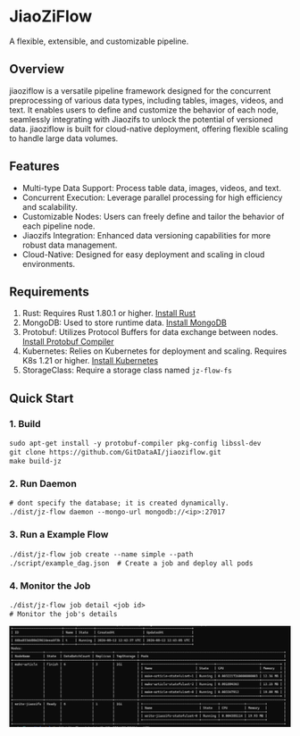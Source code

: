 # JiaoZiFlow

A flexible, extensible, and customizable pipeline.

## Overview

jiaoziflow is a versatile pipeline framework designed for the concurrent preprocessing of various data types, including tables, images, videos, and text. It enables users to define and customize the behavior of each node, seamlessly integrating with Jiaozifs to unlock the potential of versioned data. jiaoziflow is built for cloud-native deployment, offering flexible scaling to handle large data volumes.

## Features

- Multi-type Data Support: Process table data, images, videos, and text.
- Concurrent Execution: Leverage parallel processing for high efficiency and scalability.
- Customizable Nodes: Users can freely define and tailor the behavior of each pipeline node.
- Jiaozifs Integration: Enhanced data versioning capabilities for more robust data management.
- Cloud-Native: Designed for easy deployment and scaling in cloud environments.

## Requirements

1. Rust: Requires Rust 1.80.1 or higher. [Install Rust](https://www.rust-lang.org/tools/install)
2. MongoDB: Used to store runtime data. [Install MongoDB](https://www.mongodb.com/zh-cn/docs/manual/installation/)
3. Protobuf: Utilizes Protocol Buffers for data exchange between nodes. [Install Protobuf Compiler](https://grpc.io/docs/protoc-installation/)
4. Kubernetes: Relies on Kubernetes for deployment and scaling. Requires K8s 1.21 or higher. [Install Kubernetes](https://kubernetes.io/docs/setup/)
5. StorageClass: Require a storage class named ```jz-flow-fs```

## Quick Start

### 1. Build

```
sudo apt-get install -y protobuf-compiler pkg-config libssl-dev
git clone https://github.com/GitDataAI/jiaoziflow.git
make build-jz
```

### 2. Run Daemon

```
# dont specify the database; it is created dynamically.
./dist/jz-flow daemon --mongo-url mongodb://<ip>:27017
```

### 3. Run a Example Flow

```
./dist/jz-flow job create --name simple --path ./script/example_dag.json  # Create a job and deploy all pods
```

### 4. Monitor the Job
```
./dist/jz-flow job detail <job id>                                        # Monitor the job's details
```
![job_detail](./docs/images/job_detail.png)
